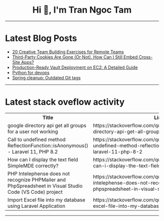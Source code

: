 <h1 align="center">Hi 👋, I'm Tran Ngoc Tam</h1>

---

# Latest Blog Posts 
<!-- BLOG-POST-LIST:START -->
- [20 Creative Team Building Exercises for Remote Teams](https://dev.to/bryany/20-creative-team-building-exercises-for-remote-teams-19h7)
- [Third-Party Cookies Are Gone &lpar;Or Not&rpar;. How Can I Still Embed Cross-Site Apps?](https://dev.to/samiekblad/third-party-cookies-are-gone-how-can-i-still-embed-cross-site-apps-1nf1)
- [Production-Ready Vault Deployment on EC2: A Detailed Guide](https://dev.to/ifedayo/production-ready-vault-deployment-on-ec2-a-detailed-guide-19g0)
- [Python for devops](https://dev.to/pratik_nalawade/python-for-devops-15hg)
- [Spring cleanup: Outdated Git tags](https://dev.to/kinneko-de/spring-cleanup-outdated-git-tags-3fai)
<!-- BLOG-POST-LIST:END -->

---

# Latest stack oveflow activity
<table>
  <tr><th>Title</th><th>Link</th></tr>
  <!-- STACKOVERFLOW:START --><tr><td>google directory api get all groups for a user not working</td><td>https://stackoverflow.com/questions/78816820/google-directory-api-get-all-groups-for-a-user-not-working</td></tr><tr><td>Call to undefined method ReflectionFunction::isAnonymous&lpar;&rpar; - Laravel 11, PHP 8.2</td><td>https://stackoverflow.com/questions/78816495/call-to-undefined-method-reflectionfunctionisanonymous-laravel-11-php-8-2</td></tr><tr><td>How can I display the text field SimpleMDE correctly?</td><td>https://stackoverflow.com/questions/78816402/how-can-i-display-the-text-field-simplemde-correctly</td></tr><tr><td>PHP Intelephense does not recognize PHPMailer and PhpSpreadsheet in Visual Studio Code &lpar;VS Code&rpar; project</td><td>https://stackoverflow.com/questions/78816114/php-intelephense-does-not-recognize-phpmailer-and-phpspreadsheet-in-visual-studi</td></tr><tr><td>Import Excel file into my database using Laravel Application</td><td>https://stackoverflow.com/questions/78815988/import-excel-file-into-my-database-using-laravel-application</td></tr><!-- STACKOVERFLOW:END -->
</table>

---


